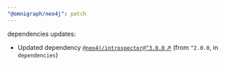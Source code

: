 ```yaml
---
"@omnigraph/neo4j": patch
---
```

dependencies updates:
  - Updated dependency [`@neo4j/introspector@^3.0.0` ↗︎](https://www.npmjs.com/package/@neo4j/introspector/v/3.0.0) (from `^2.0.0`, in `dependencies`)
